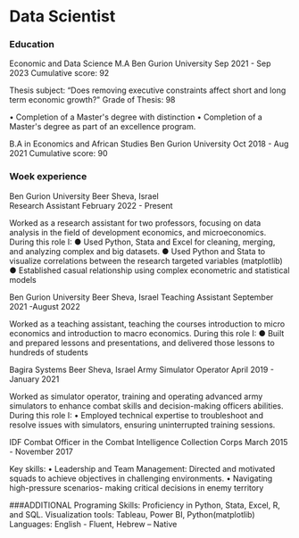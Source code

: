 # Data Scientist

### Education
Economic and Data Science M.A  Ben Gurion University                     Sep 2021 - Sep 2023 
Cumulative score: 92


Thesis subject: “Does removing executive constraints affect short and long term economic growth?"
Grade of Thesis: 98

• Completion of a Master's degree with distinction
• Completion of a Master's degree as part of an excellence program.

B.A in Economics and African Studies  Ben Gurion University               Oct 2018 - Aug 2021
Cumulative score: 90




### Woek experience

Ben Gurion University Beer Sheva, Israel          
Research Assistant                                                       February 2022 - Present

Worked as a research assistant for two professors, focusing on data analysis in the field of development economics, and microeconomics. 
During this role I:
● Used Python, Stata and Excel for cleaning, merging, and analyzing complex and big datasets.
● Used Python and Stata to visualize correlations between the research targeted variables (matplotlib)
● Established casual relationship using complex econometric and statistical models



Ben Gurion University Beer Sheva, Israel                                Teaching Assistant September 2021 -August 2022

Worked as a teaching assistant, teaching the courses introduction to micro economics and introduction to macro economics.
During this role I:
● Built and prepared lessons and presentations, and delivered those lessons to hundreds of students



Bagira Systems Beer Sheva, Israel
Army Simulator Operator                                                 April 2019 - January 2021

Worked as simulator operator, training and operating advanced army simulators to enhance combat skills and decision-making
officers abilities. During this role I:
• Employed technical expertise to troubleshoot and resolve issues with simulators, ensuring uninterrupted training
sessions.



IDF
Combat Officer in the Combat Intelligence Collection Corps               March 2015 - November 2017

Key skills:
• Leadership and Team Management: Directed and motivated squads to achieve objectives in challenging environments.
• Navigating high-pressure scenarios- making critical decisions in enemy territory


###ADDITIONAL
Programing Skills: Proficiency in Python, Stata, Excel, R, and SQL.
Visualization tools: Tableau, Power BI, Python(matplotlib)
Languages: English - Fluent, Hebrew – Native
